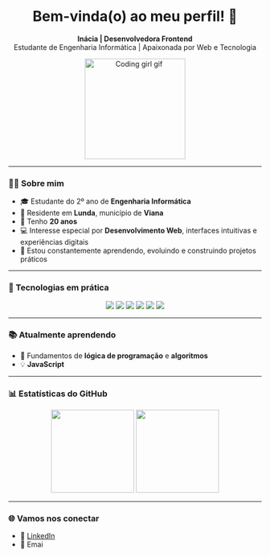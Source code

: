 <h1 align="center">Bem-vinda(o) ao meu perfil! 👋</h1>

<p align="center">
  <strong>Inácia | Desenvolvedora Frontend</strong><br/>
  Estudante de Engenharia Informática | Apaixonada por Web e Tecnologia
</p>

<p align="center">
  <img src="https://media.giphy.com/media/26tn33aiTi1jkl6H6/giphy.gif" width="200" alt="Coding girl gif"/>
</p>

---

### 👩‍💻 Sobre mim

- 🎓 Estudante do 2º ano de **Engenharia Informática**
- 📍 Residente em **Lunda**, município de **Viana**
- 👧 Tenho **20 anos**
- 💻 Interesse especial por **Desenvolvimento Web**, interfaces intuitivas e experiências digitais
- 🌱 Estou constantemente aprendendo, evoluindo e construindo projetos práticos

---

### 💼 Tecnologias em prática

<p align="center">
  <img src="https://img.shields.io/badge/HTML5-E44D26?style=for-the-badge&logo=html5&logoColor=white" />
  <img src="https://img.shields.io/badge/CSS3-264de4?style=for-the-badge&logo=css3&logoColor=white" />
  <img src="https://img.shields.io/badge/JavaScript-f7df1e?style=for-the-badge&logo=javascript&logoColor=black" />
  <img src="https://img.shields.io/badge/Bootstrap-6f42c1?style=for-the-badge&logo=bootstrap&logoColor=white" />
  <img src="https://img.shields.io/badge/Git-F1502F?style=for-the-badge&logo=git&logoColor=white" />
  <img src="https://img.shields.io/badge/GitHub-181717?style=for-the-badge&logo=github&logoColor=white" />
</p>

---

### 📚 Atualmente aprendendo

- 🧠 Fundamentos de **lógica de programação** e **algoritmos**
- 💡 **JavaScript**

---

### 📊 Estatísticas do GitHub

<p align="center">
  <img src="https://github-readme-stats.vercel.app/api?username=teu-usuario&show_icons=true&theme=github_dark&title_color=58a6ff&icon_color=58a6ff&text_color=c9d1d9&bg_color=0d1117" height="165"/>
  <img src="https://github-readme-stats.vercel.app/api/top-langs/?username=teu-usuario&layout=compact&theme=github_dark&title_color=58a6ff&text_color=c9d1d9&bg_color=0d1117" height="165"/>
</p>

---

### 🌐 Vamos nos conectar

- 💼 [LinkedIn](https://www.linkedin.com/in/seu-usuario)
- 📧 Emai
